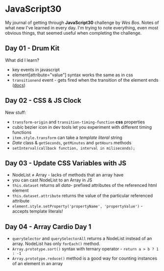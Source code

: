 # JavaScript30

My journal of getting through __JavaScript30__ challenge by *Wes Bos*.
Notes of what new I've learned in every day. I'm trying to note everything, even most obvious things, that seemed useful when completing the challenge.

## Day 01 - Drum Kit
What did I learn?

+ key events in javascript
+ element[attribute="value"] syntax works the same as in css
+ `transitionend` event - gets fired when the transition of the element ends ([docs](https://developer.mozilla.org/en-US/docs/Web/API/HTMLElement/transitionend_event))

## Day 02 - CSS & JS Clock
New stuff:

+ `transform-origin` and `transition-timing-function` __css__ properties
+ cubic bezier icon in dev tools let you experiment with different timing functions
+ `item.style.transform` can take a _template literal_ string
+ _Date_ class & `getSeconds`, `getMinutes` and `getHours` methods
+ `setInterval(callback function, interval in miliseconds);`

## Day 03 - Update CSS Variables with JS

+ NodeList ≠ Array - lacks of methods that an array have 
+ you can cast NodeList to an Array in JS
+ `this.dataset` returns all _data-_ prefixed attributes of the referenced html element
+ `this.dataset.attribute` returns the value of the particular referenced attribute
+ `element.style.setProperty('propertyName', 'propertyValue')` - accepts template literals!

## Day 04 - Array Cardio Day 1

+ `querySelector` and `querySelectorAll` returns a NodeList instead of an array. NodeList has only `forEach()` method.
+ `Array.prototype.sort()` syntax with ternary operator - `return a > b ? 1 : -1`
+ `Array.prototype.reduce()` method is a good way for counting instances of an element in an array
